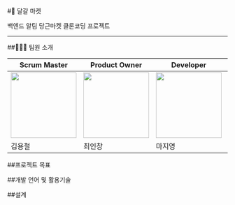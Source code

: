 #🥚 달걀 마켓

백엔드 알팀 당근마켓 클론코딩 프로젝트

---

##🧑‍🤝‍🧑 팀원 소개

| Scrum Master                                                                                                                                | Product Owner                                                                               | Developer | Developer |
|---------------------------------------------------------------------------------------------------------------------------------------------|---------------------------------------------------------------------------------------------|-----------|-----------|
| <img src="https://avatars.githubusercontent.com/u/41960243?s=400&u=cd77321130fcfeaa7aa196e1950aa0fdc6e9a824&v=4" width="150" height="150"/> | <img src="https://avatars.githubusercontent.com/u/48702370?v=4" width="150" height="150"/>  | <img src="https://avatars.githubusercontent.com/u/50768959?v=4" width="150" height="150"/> |<img src="https://avatars.githubusercontent.com/u/53856184?v=4" width="150" height="150"/>|
| 김용철                                        | 최인창                                                                                         | 마지영       | 이연우       |

##프로젝트 목표

##개발 언어 및 활용기술

##설계